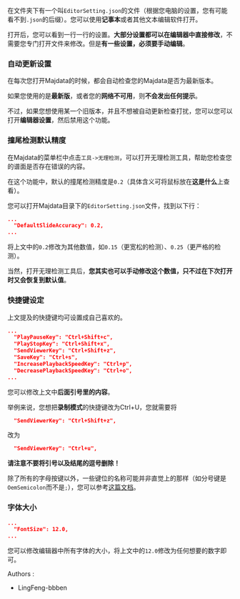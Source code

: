 在文件夹下有一个叫`EditorSetting.json`的文件（根据您电脑的设置，您有可能看不到`.json`的后缀）。您可以使用**记事本**或者其他文本编辑软件打开。

打开后，您可以看到一行一行的设置。**大部分设置都可以在编辑器中直接修改**，不需要您专门打开文件来修改。但是**有一些设置，必须要手动编辑**。

### 自动更新设置

在每次您打开Majdata的时候，都会自动检查您的Majdata是否为最新版本。

如果您使用的是**最新版**，或者您的**网络不可用**，则**不会发出任何提示**。

不过，如果您想使用某一个旧版本，并且不想被自动更新检查打扰，您可以您可以打开**编辑器设置**，然后禁用这个功能。

### 撞尾检测默认精度

在Majdata的菜单栏中点击`工具->无理检测`，可以打开无理检测工具，帮助您检查您的谱面是否存在错误的内容。

在这个功能中，默认的撞尾检测精度是`0.2`（具体含义可将鼠标放在**这是什么**上查看）。

您可以打开Majdata目录下的`EditorSetting.json`文件，找到以下行：

```json
...
  "DefaultSlideAccuracy": 0.2,
...
```

将上文中的`0.2`修改为其他数值，如`0.15`（更宽松的检测）、`0.25`（更严格的检测）。

当然，打开无理检测工具后，**您其实也可以手动修改这个数值，只不过在下次打开时又会恢复到默认值**。

### 快捷键设定

上文提及的快捷键均可设置成自己喜欢的。

```json
...
  "PlayPauseKey": "Ctrl+Shift+c",
  "PlayStopKey": "Ctrl+Shift+x",
  "SendViewerKey": "Ctrl+Shift+z",
  "SaveKey": "Ctrl+s",
  "IncreasePlaybackSpeedKey": "Ctrl+p",
  "DecreasePlaybackSpeedKey": "Ctrl+o",
...
```

您可以修改上文中**后面引号里的内容**。

举例来说，您想把**录制模式**的快捷键改为Ctrl+U，您就需要将

```json
  "SendViewerKey": "Ctrl+Shift+z",
```

改为

```json
  "SendViewerKey": "Ctrl+u",
```

**请注意不要将引号以及结尾的逗号删除！**

除了所有的字母按键以外，一些键位的名称可能并非直觉上的那样（如分号键是`OemSemicolon`而不是`;`），您可以参考[这篇文档](https://docs.microsoft.com/zh-cn/dotnet/api/system.windows.input.key)。

### 字体大小

```json
...
  "FontSize": 12.0,
...
```

您可以修改编辑器中所有字体的大小，将上文中的`12.0`修改为任何想要的数字即可。

Authors :
- LingFeng-bbben
